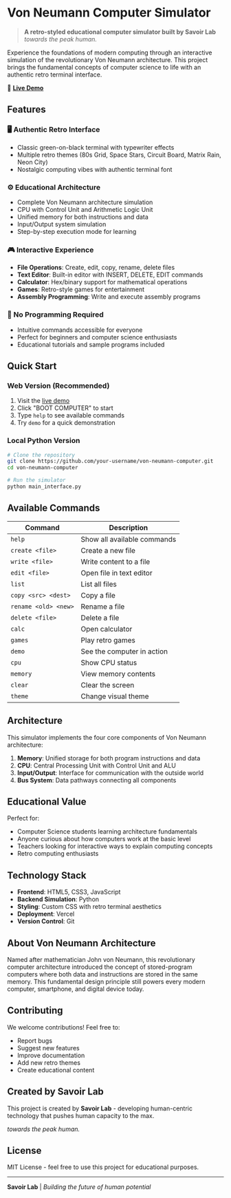 # Von Neumann Computer Simulator

> **A retro-styled educational computer simulator built by Savoir Lab**  
> *towards the peak human.*

Experience the foundations of modern computing through an interactive simulation of the revolutionary Von Neumann architecture. This project brings the fundamental concepts of computer science to life with an authentic retro terminal interface.

🚀 **[Live Demo](https://your-vercel-deployment.vercel.app)**

## Features

### 🖥️ Authentic Retro Interface
- Classic green-on-black terminal with typewriter effects
- Multiple retro themes (80s Grid, Space Stars, Circuit Board, Matrix Rain, Neon City)
- Nostalgic computing vibes with authentic terminal font

### ⚙️ Educational Architecture
- Complete Von Neumann architecture simulation
- CPU with Control Unit and Arithmetic Logic Unit
- Unified memory for both instructions and data
- Input/Output system simulation
- Step-by-step execution mode for learning

### 🎮 Interactive Experience
- **File Operations**: Create, edit, copy, rename, delete files
- **Text Editor**: Built-in editor with INSERT, DELETE, EDIT commands
- **Calculator**: Hex/binary support for mathematical operations
- **Games**: Retro-style games for entertainment
- **Assembly Programming**: Write and execute assembly programs

### 🚀 No Programming Required
- Intuitive commands accessible for everyone
- Perfect for beginners and computer science enthusiasts
- Educational tutorials and sample programs included

## Quick Start

### Web Version (Recommended)
1. Visit the [live demo](https://your-vercel-deployment.vercel.app)
2. Click "BOOT COMPUTER" to start
3. Type `help` to see available commands
4. Try `demo` for a quick demonstration

### Local Python Version
```bash
# Clone the repository
git clone https://github.com/your-username/von-neumann-computer.git
cd von-neumann-computer

# Run the simulator
python main_interface.py
```

## Available Commands

| Command | Description |
|---------|-------------|
| `help` | Show all available commands |
| `create <file>` | Create a new file |
| `write <file>` | Write content to a file |
| `edit <file>` | Open file in text editor |
| `list` | List all files |
| `copy <src> <dest>` | Copy a file |
| `rename <old> <new>` | Rename a file |
| `delete <file>` | Delete a file |
| `calc` | Open calculator |
| `games` | Play retro games |
| `demo` | See the computer in action |
| `cpu` | Show CPU status |
| `memory` | View memory contents |
| `clear` | Clear the screen |
| `theme` | Change visual theme |

## Architecture

This simulator implements the four core components of Von Neumann architecture:

1. **Memory**: Unified storage for both program instructions and data
2. **CPU**: Central Processing Unit with Control Unit and ALU
3. **Input/Output**: Interface for communication with the outside world
4. **Bus System**: Data pathways connecting all components

## Educational Value

Perfect for:
- Computer Science students learning architecture fundamentals
- Anyone curious about how computers work at the basic level
- Teachers looking for interactive ways to explain computing concepts
- Retro computing enthusiasts

## Technology Stack

- **Frontend**: HTML5, CSS3, JavaScript
- **Backend Simulation**: Python
- **Styling**: Custom CSS with retro terminal aesthetics
- **Deployment**: Vercel
- **Version Control**: Git

## About Von Neumann Architecture

Named after mathematician John von Neumann, this revolutionary computer architecture introduced the concept of stored-program computers where both data and instructions are stored in the same memory. This fundamental design principle still powers every modern computer, smartphone, and digital device today.

## Contributing

We welcome contributions! Feel free to:
- Report bugs
- Suggest new features
- Improve documentation
- Add new retro themes
- Create educational content

## Created by Savoir Lab

This project is created by **Savoir Lab** - developing human-centric technology that pushes human capacity to the max.

*towards the peak human.*

## License

MIT License - feel free to use this project for educational purposes.

---

**Savoir Lab** | *Building the future of human potential*